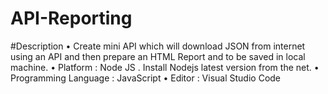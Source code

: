 # API-Reporting
#Description
•	Create mini API which will download JSON from internet using an API and then prepare an HTML Report and to be saved in local machine.
•	Platform : Node JS . Install Nodejs latest version from the net.
•	Programming Language : JavaScript
•	Editor : Visual Studio Code


